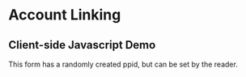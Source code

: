 <script async
  subscriptions-control="manual" 
  type="application/javascript"
  src="https://news.google.com/swg/js/v1/swg.js">
</script>

# Account Linking
## Client-side Javascript Demo

This form has a randomly created ppid, but can be set by the reader.
